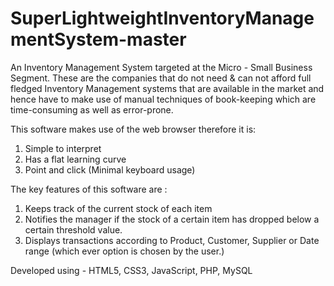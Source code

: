 # SuperLightweightInventoryManagementSystem-master

An Inventory Management System targeted at the Micro - Small Business Segment.
These are the companies that do not need & can not afford full fledged Inventory Management systems that are available in the market and hence have to make use of manual techniques of book-keeping which are time-consuming as well as error-prone.

This software makes use of the web browser therefore it is:
1. Simple to interpret
2. Has a flat learning curve
3. Point and click (Minimal keyboard usage)

The key features of this software are :
1. Keeps track of the current stock of each item
2. Notifies the manager if the stock of a certain item has dropped below a certain threshold value.
3. Displays transactions according to Product, Customer, Supplier or Date range (which ever option is chosen by the user.)

Developed using - HTML5, CSS3, JavaScript, PHP, MySQL
